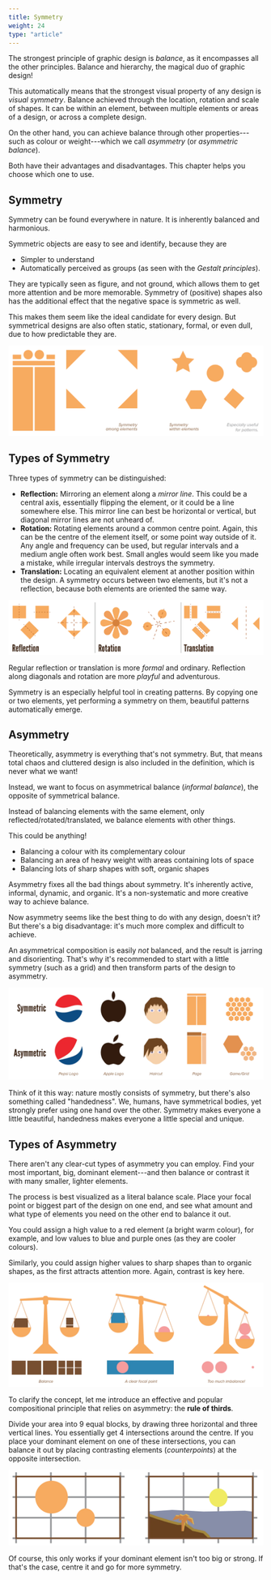 ```yaml
---
title: Symmetry
weight: 24
type: "article"
---
```


The strongest principle of graphic design is *balance*, as it encompasses all the other principles. Balance and hierarchy, the magical duo of graphic design!

This automatically means that the strongest visual property of any design is *visual symmetry*. Balance achieved through the location, rotation and scale of shapes. It can be within an element, between multiple elements or areas of a design, or across a complete design.

On the other hand, you can achieve balance through other properties---such as colour or weight---which we call *asymmetry* (or *asymmetric balance*).

Both have their advantages and disadvantages. This chapter helps you choose which one to use.

## Symmetry

Symmetry can be found everywhere in nature. It is inherently balanced and harmonious. 

Symmetric objects are easy to see and identify, because they are 

* Simpler to understand
* Automatically perceived as groups (as seen with the *Gestalt principles*).

They are typically seen as figure, and not ground, which allows them to get more attention and be more memorable. Symmetry of (positive) shapes also has the additional effect that the negative space is symmetric as well.

This makes them seem like the ideal candidate for every design. But symmetrical designs are also often static, stationary, formal, or even dull, due to how predictable they are.

![Overview of symmetry in design.](DesignSymmetryOverview.webp)

## Types of Symmetry

Three types of symmetry can be distinguished:

-   **Reflection:** Mirroring an element along a *mirror line*. This could be a central axis, essentially flipping the element, or it could be a line somewhere else. This mirror line can best be horizontal or vertical, but diagonal mirror lines are not unheard of.
-   **Rotation:** Rotating elements around a common centre point. Again, this can be the centre of the element itself, or some point way outside of it. Any angle and frequency can be used, but regular intervals and a medium angle often work best. Small angles would seem like you made a mistake, while irregular intervals destroys the symmetry.
-   **Translation:** Locating an equivalent element at another position within the design. A symmetry occurs between two elements, but it's not a reflection, because both elements are oriented the same way.

![The different types of symmetry.](DesignSymmetryTypes.webp)

Regular reflection or translation is more _formal_ and ordinary. Reflection along diagonals and rotation are more _playful_ and adventurous.

Symmetry is an especially helpful tool in creating patterns. By copying one or two elements, yet performing a symmetry on them, beautiful patterns automatically emerge.

## Asymmetry

Theoretically, asymmetry is everything that's not symmetry. But, that means total chaos and cluttered design is also included in the definition, which is never what we want! 

Instead, we want to focus on asymmetrical balance (*informal balance*), the opposite of symmetrical balance. 

Instead of balancing elements with the same element, only reflected/rotated/translated, we balance elements with other things. 

This could be anything! 

* Balancing a colour with its complementary colour
* Balancing an area of heavy weight with areas containing lots of space
* Balancing lots of sharp shapes with soft, organic shapes

Asymmetry fixes all the bad things about symmetry. It's inherently active, informal, dynamic, and organic. It's a non-systematic and more creative way to achieve balance. 

Now asymmetry seems like the best thing to do with any design, doesn't it? But there's a big disadvantage: it's much more complex and difficult to achieve. 

An asymmetrical composition is easily *not* balanced, and the result is jarring and disorienting. That's why it's recommended to start with a little symmetry (such as a grid) and then transform parts of the design to asymmetry.

![Example of asymmetric balance in design.](DesignSymmetryAsymmetry.webp)

Think of it this way: nature mostly consists of symmetry, but there's also something called "handedness". We, humans, have symmetrical bodies, yet strongly prefer using one hand over the other. Symmetry makes everyone a little beautiful, handedness makes everyone a little special and unique.

## Types of Asymmetry

There aren't any clear-cut types of asymmetry you can employ. Find your most important, big, dominant element---and then balance or contrast it with many smaller, lighter elements.

The process is best visualized as a literal balance scale. Place your focal point or biggest part of the design on one end, and see what amount and what type of elements you need on the other end to balance it out. 

You could assign a high value to a red element (a bright warm colour), for example, and low values to blue and purple ones (as they are cooler colours). 

Similarly, you could assign higher values to sharp shapes than to organic shapes, as the first attracts attention more. Again, contrast is key here.

![Determining symmetry through literally balancing scales.](DesignSymmetryBalancingScales.webp)

To clarify the concept, let me introduce an effective and popular compositional principle that relies on asymmetry: the **rule of thirds**.

Divide your area into 9 equal blocks, by drawing three horizontal and three vertical lines. You essentially get 4 intersections around the centre. If you place your dominant element on one of these intersections, you can balance it out by placing contrasting elements (*counterpoints*) at the opposite intersection.

![Easy asymmetric balance through rule of thirds.](DesignSymmetryRuleOfThirds.webp)

Of course, this only works if your dominant element isn't too big or strong. If that's the case, centre it and go for more symmetry.